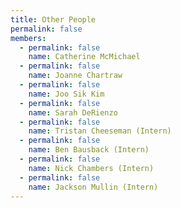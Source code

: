 ```yaml
---
title: Other People
permalink: false
members:
  - permalink: false
    name: Catherine McMichael
  - permalink: false
    name: Joanne Chartraw
  - permalink: false
    name: Joo Sik Kim
  - permalink: false
    name: Sarah DeRienzo
  - permalink: false
    name: Tristan Cheeseman (Intern)
  - permalink: false
    name: Ben Bausback (Intern)
  - permalink: false
    name: Nick Chambers (Intern)
  - permalink: false
    name: Jackson Mullin (Intern)
---
```

